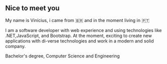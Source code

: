## Nice to meet you

My name is Vinícius, i came from 🇧🇷 and in the moment living in :portugal:

I am a software developer with web experience and using technologies like .NET,JavaScript, and Bootstrap. At the moment, exciting to create new applications with di-verse technologies and work in a modern and solid company.

Bachelor's degree, Computer Science and Engineering
